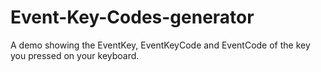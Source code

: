 # Event-Key-Codes-generator
A demo showing the EventKey, EventKeyCode and EventCode of the key you pressed on your keyboard.
